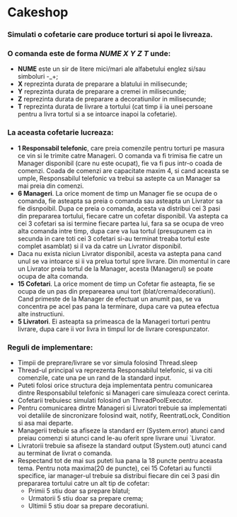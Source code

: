 # Cakeshop

### Simulati o cofetarie care produce torturi si apoi le livreaza.

### O comanda este de forma *NUME* *X* *Y* *Z* *T* unde:
* **NUME** este un sir de litere mici/mari ale alfabetului englez si/sau simboluri -_+;
* **X** reprezinta durata de preparare a blatului in milisecunde;
* **Y** reprezinta durata de preparare a cremei in milisecunde;
* **Z** reprezinta durata de preparare a decoratiunilor in milisecunde;
* **T** reprezinta durata de livrare a tortului (cat timp ii ia unei persoane pentru a livra tortul si a se intoarce inapoi la cofetarie).

### La aceasta cofetarie lucreaza:
* **1 Responsabil telefonic**, care preia comenzile pentru torturi pe masura ce vin si le trimite catre Manageri. O comanda va fi trimisa fie catre un Manager disponibil (care nu este ocupat), fie va fi pus intr-o coada de comenzi. Coada de comenzi are capacitate maxim 4, si cand aceasta se umple, Responsabilul telefonic va trebui sa astepte ca un Manager sa mai preia din comenzi.
* **6 Manageri**. La orice moment de timp un Manager fie se ocupa de o comanda, fie asteapta sa preia o comanda sau asteapta un Livrator sa fie disnpoibil. Dupa ce preia o comanda, acesta va distribui cei 3 pasi din prepararea tortului, fiecare catre un cofetar disponibil. Va astepta ca cei 3 cofetari sa isi termine fiecare partea lui, fara sa se ocupa de vreo alta comanda intre timp, dupa care va lua tortul (presupunem ca in secunda in care toti cei 3 cofetari si-au terminat treaba tortul este complet asamblat) si il va da catre un Livrator disponibil.
* Daca nu exista niciun Livrator disponibil, acesta va astepta pana cand unul se va intoarce si ii va prelua tortul spre livrare. Din momentul in care un Livrator preia tortul de la Manager, acesta (Managerul) se poate ocupa de alta comanda.
* **15 Cofetari**. La orice moment de timp un Cofetar fie asteapta, fie se ocupa de un pas din preparearea unui tort (blat/crema/decoratiuni). Cand primeste de la Manager de efectuat un anumit pas, se va concentra pe acel pas pana la terminare, dupa care va putea efectua alte instructiuni.
* **5 Livratori**. Ei asteapta sa primeasca de la Manageri torturi pentru livrare, dupa care ii vor livra in timpul lor de livrare corespunzator.

### Reguli de implementare:
* Timpii de preprare/livrare se vor simula folosind Thread.sleep
* Thread-ul principal va reprezenta Responsabilul telefonic, si va citi comenzile, cate una pe un rand de la standard input.
* Puteti folosi orice structura deja implementata pentru comunicarea dintre Responsabilul telefonic si Manageri care simuleaza corect cerinta.
* Cofetarii trebuiesc simulati folosind un ThreadPoolExecutor.
* Pentru comunicarea dintre Manageri si Livratori trebuie sa implementati voi detaliile de sincronizare folosind wait, notify, ReentratLock, Condition si asa mai departe.
* Managerii trebuie sa afiseze la standard err (System.error) atunci cand preiau comenzi si atunci cand le-au oferit spre livrare unui `Livrator.
* Livratorii trebuie sa afiseze la standard output (System.out) atunci cand au terminat de livrat o comanda.
* Respectand tot de mai sus puteti lua pana la 18 puncte pentru aceasta tema. Pentru nota maxima(20 de puncte), cei 15 Cofetari au functii specifice, iar manager-ul trebuie sa distribui fiecare din cei 3 pasi din prepararea tortului catre un alt tip de cofetar:
  * Primii 5 stiu doar sa prepare blatul;
  * Urmatorii 5 stiu doar sa prepare crema;
  * Ultimii 5 stiu doar sa prepare decoratiuni.

